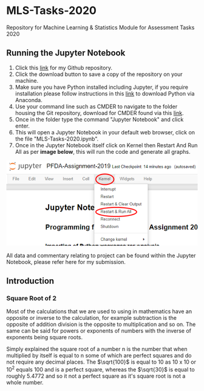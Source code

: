 # MLS-Tasks-2020
Repository for Machine Learning &amp; Statistics Module for Assessment Tasks 2020

## Running the Jupyter Notebook
1. Click this [link](https://github.com/Dowline1/MLS-Tasks-2020) for my Github repository.
2. Click the download button to save a copy of the repository on your machine.
3. Make sure you have Python installed including Jupyter, if you require installation please follow instructions in this [link](https://www.anaconda.com/distribution/) to download Python via Anaconda.
4. Use your command line such as CMDER to navigate to the folder housing the Git repository, download for CMDER found via this [link](https://cmder.net/).
5. Once in the folder type the command "Jupyter Notebook" and click enter.
6. This will open a Jupyter Notebook in your default web browser, click on the file "MLS-Tasks-2020.ipynb".
7. Once in the Jupyter Notebook itself click on Kernel then Restart And Run All as per **image below**, this will run the code and generate all graphs.

<img  src="Resources/Jupyter_Instructions.png">

All data and commentary relating to project can be found within the Jupyter Notebook, please refer here for my submission.

## Introduction
### Square Root of 2
Most of the calculations that we are used to using in mathematics have an opposite or inverse to the calculation, for example subtraction is the opposite of addition division is the opposite to multiplication and so on. The same can be said for powers or exponents of numbers with the inverse of exponents being square roots.

Simply explained the square root of a number n is the number that when multiplied by itself is equal to n some of which are perfect squares and do not require any decimal places. The $\sqrt{100}$ is equal to 10 as 10 x 10 or $10^2$ equals 100 and is a perfect square, whereas the $\sqrt{30}$ is equal to roughly 5.4772 and so it not a perfect square as it's square root is not a whole number.
